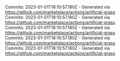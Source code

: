 Commits: 2023-01-01T18:10:57.180Z - Generated via https://github.com/marketplace/actions/artificial-grass
<br>
Commits: 2023-01-01T18:10:57.180Z - Generated via https://github.com/marketplace/actions/artificial-grass
<br>
Commits: 2023-01-01T18:10:57.180Z - Generated via https://github.com/marketplace/actions/artificial-grass
<br>
Commits: 2023-01-01T18:10:57.180Z - Generated via https://github.com/marketplace/actions/artificial-grass
<br>
Commits: 2023-01-01T18:10:57.180Z - Generated via https://github.com/marketplace/actions/artificial-grass
<br>
